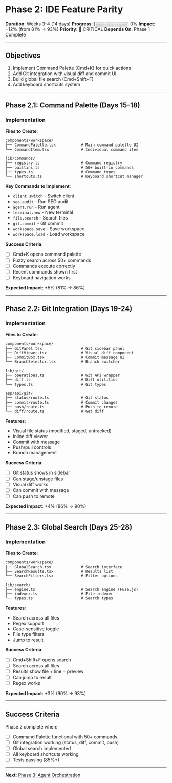 # Phase 2: IDE Feature Parity

**Duration**: Weeks 3-4 (14 days)
**Progress**: [░░░░░░░░░░] 0%
**Impact**: +12% (from 81% → 93%)
**Priority**: 🔴 CRITICAL
**Depends On**: Phase 1 Complete

---

## Objectives

1. Implement Command Palette (Cmd+K) for quick actions
2. Add Git integration with visual diff and commit UI
3. Build global file search (Cmd+Shift+F)
4. Add keyboard shortcuts system

---

## Phase 2.1: Command Palette (Days 15-18)

### Implementation

**Files to Create**:
```
components/workspace/
├── CommandPalette.tsx           # Main command palette UI
└── CommandItem.tsx              # Individual command item

lib/commands/
├── registry.ts                  # Command registry
├── builtins.ts                  # 50+ built-in commands
├── types.ts                     # Command types
└── shortcuts.ts                 # Keyboard shortcut manager
```

**Key Commands to Implement**:
- `client.switch` - Switch client
- `seo.audit` - Run SEO audit
- `agent.run` - Run agent
- `terminal.new` - New terminal
- `file.search` - Search files
- `git.commit` - Git commit
- `workspace.save` - Save workspace
- `workspace.load` - Load workspace

**Success Criteria**:
- [ ] Cmd+K opens command palette
- [ ] Fuzzy search across 50+ commands
- [ ] Commands execute correctly
- [ ] Recent commands shown first
- [ ] Keyboard navigation works

**Expected Impact**: +5% (81% → 86%)

---

## Phase 2.2: Git Integration (Days 19-24)

### Implementation

**Files to Create**:
```
components/workspace/
├── GitPanel.tsx                 # Git sidebar panel
├── DiffViewer.tsx               # Visual diff component
├── CommitBox.tsx                # Commit message UI
└── BranchSelector.tsx           # Branch switcher

lib/git/
├── operations.ts                # Git API wrapper
├── diff.ts                      # Diff utilities
└── types.ts                     # Git types

app/api/git/
├── status/route.ts              # Git status
├── commit/route.ts              # Commit changes
├── push/route.ts                # Push to remote
└── diff/route.ts                # Get diff
```

**Features**:
- Visual file status (modified, staged, untracked)
- Inline diff viewer
- Commit with message
- Push/pull controls
- Branch management

**Success Criteria**:
- [ ] Git status shows in sidebar
- [ ] Can stage/unstage files
- [ ] Visual diff works
- [ ] Can commit with message
- [ ] Can push to remote

**Expected Impact**: +4% (86% → 90%)

---

## Phase 2.3: Global Search (Days 25-28)

### Implementation

**Files to Create**:
```
components/workspace/
├── GlobalSearch.tsx             # Search interface
├── SearchResults.tsx            # Results list
└── SearchFilters.tsx            # Filter options

lib/search/
├── engine.ts                    # Search engine (Fuse.js)
├── indexer.ts                   # File indexer
└── types.ts                     # Search types
```

**Features**:
- Search across all files
- Regex support
- Case-sensitive toggle
- File type filters
- Jump to result

**Success Criteria**:
- [ ] Cmd+Shift+F opens search
- [ ] Search across all files
- [ ] Results show file + line + preview
- [ ] Can jump to result
- [ ] Regex works

**Expected Impact**: +3% (90% → 93%)

---

## Success Criteria

Phase 2 complete when:
- [ ] Command Palette functional with 50+ commands
- [ ] Git integration working (status, diff, commit, push)
- [ ] Global search implemented
- [ ] All keyboard shortcuts working
- [ ] Tests passing (85%+)

---

**Next**: [Phase 3: Agent Orchestration](./phase-3-agent-orchestration.md)
